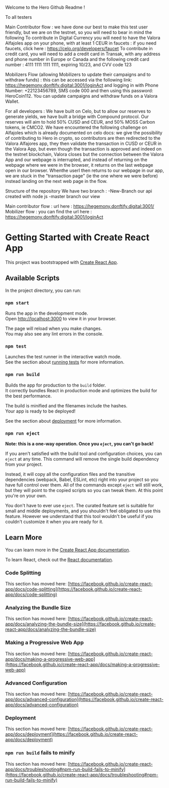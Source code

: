 Welcome to the Hero Github Readme !

To all testers

Main Contributor flow :  we have done our best to make this test user friendly, but we are on the testnet, so you will need to bear in mind the following 
To contribute in Digital Currency you will need to have the Valora Alfajoles app on your phone, with at least 1 CEUR in faucets : if you need faucets, click here : https://celo.org/developers/faucet
To contribute in credit card, you will need to add a credit card in Transak, with any address and phone number in Europe or Canada and the following credit card number : 4111 1111 1111 1111, expiring 10/23, and CVV code 123

Mobilizers Flow (allowing Mobilizers to update their campaigns and to withdraw funds) : this can be accessed via the following link: https://hegemony.donftify.digital:3001/loginAct and logging in with  Phone Number: +22123456789, SMS code 000 and then using this password: HeroCoin112.
You can update campaigns and withdraw funds on a Valora Wallet.

For all developers : 
We have built on Celo, but to allow our reserves to generate yields, we have built a bridge with Compound protocol.
Our reserves will aim to hold 50% CUSD and CEUR, and 50% MOSS Carbon tokens, ie CMCO2.
We have encountered the following challenge on Alfajoles which is already documented on celo docs: we give the possibility of contributing to Hero in crypto, so contributors are then redirected to the Valora Alfajores app, they then validate the transaction in CUSD or CEUR in the Valora App, but even though the transaction is approved and indeed on the testnet blockchain, Valora closes but the connection between the Valora App and our webpage is interrupted, and instead of returning on the webpage where we were in the browser, it returns on the last webpage open in our browser. Whenthe userI then returns to our webpage in our app, we are stuck in the "transaction page" (ie the one where we were before) instead landing on the next web page in the flow.

Structure of the repository 
We have two branch : 
    -New-Branch our api created with node js
    -master branch our view


Main contributor flow : url here : https://hegemony.donftify.digital:3001/
Mobilizer flow : you can find the url here : https://hegemony.donftify.digital:3001/loginAct



# Getting Started with Create React App

This project was bootstrapped with [Create React App](https://github.com/facebook/create-react-app).

## Available Scripts

In the project directory, you can run:

### `npm start`

Runs the app in the development mode.\
Open [http://localhost:3000](http://localhost:3000) to view it in your browser.

The page will reload when you make changes.\
You may also see any lint errors in the console.

### `npm test`

Launches the test runner in the interactive watch mode.\
See the section about [running tests](https://facebook.github.io/create-react-app/docs/running-tests) for more information.

### `npm run build`

Builds the app for production to the `build` folder.\
It correctly bundles React in production mode and optimizes the build for the best performance.

The build is minified and the filenames include the hashes.\
Your app is ready to be deployed!

See the section about [deployment](https://facebook.github.io/create-react-app/docs/deployment) for more information.

### `npm run eject`

**Note: this is a one-way operation. Once you `eject`, you can't go back!**

If you aren't satisfied with the build tool and configuration choices, you can `eject` at any time. This command will remove the single build dependency from your project.

Instead, it will copy all the configuration files and the transitive dependencies (webpack, Babel, ESLint, etc) right into your project so you have full control over them. All of the commands except `eject` will still work, but they will point to the copied scripts so you can tweak them. At this point you're on your own.

You don't have to ever use `eject`. The curated feature set is suitable for small and middle deployments, and you shouldn't feel obligated to use this feature. However we understand that this tool wouldn't be useful if you couldn't customize it when you are ready for it.

## Learn More

You can learn more in the [Create React App documentation](https://facebook.github.io/create-react-app/docs/getting-started).

To learn React, check out the [React documentation](https://reactjs.org/).

### Code Splitting

This section has moved here: [https://facebook.github.io/create-react-app/docs/code-splitting](https://facebook.github.io/create-react-app/docs/code-splitting)

### Analyzing the Bundle Size

This section has moved here: [https://facebook.github.io/create-react-app/docs/analyzing-the-bundle-size](https://facebook.github.io/create-react-app/docs/analyzing-the-bundle-size)

### Making a Progressive Web App

This section has moved here: [https://facebook.github.io/create-react-app/docs/making-a-progressive-web-app](https://facebook.github.io/create-react-app/docs/making-a-progressive-web-app)

### Advanced Configuration

This section has moved here: [https://facebook.github.io/create-react-app/docs/advanced-configuration](https://facebook.github.io/create-react-app/docs/advanced-configuration)

### Deployment

This section has moved here: [https://facebook.github.io/create-react-app/docs/deployment](https://facebook.github.io/create-react-app/docs/deployment)

### `npm run build` fails to minify

This section has moved here: [https://facebook.github.io/create-react-app/docs/troubleshooting#npm-run-build-fails-to-minify](https://facebook.github.io/create-react-app/docs/troubleshooting#npm-run-build-fails-to-minify)
